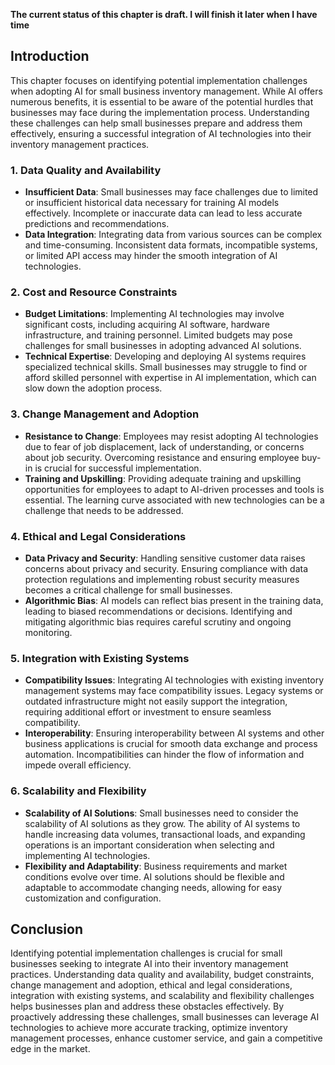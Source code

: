 **The current status of this chapter is draft. I will finish it later when I have time**

Introduction
------------

This chapter focuses on identifying potential implementation challenges when adopting AI for small business inventory management. While AI offers numerous benefits, it is essential to be aware of the potential hurdles that businesses may face during the implementation process. Understanding these challenges can help small businesses prepare and address them effectively, ensuring a successful integration of AI technologies into their inventory management practices.

### 1. Data Quality and Availability

* **Insufficient Data**: Small businesses may face challenges due to limited or insufficient historical data necessary for training AI models effectively. Incomplete or inaccurate data can lead to less accurate predictions and recommendations.
* **Data Integration**: Integrating data from various sources can be complex and time-consuming. Inconsistent data formats, incompatible systems, or limited API access may hinder the smooth integration of AI technologies.

### 2. Cost and Resource Constraints

* **Budget Limitations**: Implementing AI technologies may involve significant costs, including acquiring AI software, hardware infrastructure, and training personnel. Limited budgets may pose challenges for small businesses in adopting advanced AI solutions.
* **Technical Expertise**: Developing and deploying AI systems requires specialized technical skills. Small businesses may struggle to find or afford skilled personnel with expertise in AI implementation, which can slow down the adoption process.

### 3. Change Management and Adoption

* **Resistance to Change**: Employees may resist adopting AI technologies due to fear of job displacement, lack of understanding, or concerns about job security. Overcoming resistance and ensuring employee buy-in is crucial for successful implementation.
* **Training and Upskilling**: Providing adequate training and upskilling opportunities for employees to adapt to AI-driven processes and tools is essential. The learning curve associated with new technologies can be a challenge that needs to be addressed.

### 4. Ethical and Legal Considerations

* **Data Privacy and Security**: Handling sensitive customer data raises concerns about privacy and security. Ensuring compliance with data protection regulations and implementing robust security measures becomes a critical challenge for small businesses.
* **Algorithmic Bias**: AI models can reflect bias present in the training data, leading to biased recommendations or decisions. Identifying and mitigating algorithmic bias requires careful scrutiny and ongoing monitoring.

### 5. Integration with Existing Systems

* **Compatibility Issues**: Integrating AI technologies with existing inventory management systems may face compatibility issues. Legacy systems or outdated infrastructure might not easily support the integration, requiring additional effort or investment to ensure seamless compatibility.
* **Interoperability**: Ensuring interoperability between AI systems and other business applications is crucial for smooth data exchange and process automation. Incompatibilities can hinder the flow of information and impede overall efficiency.

### 6. Scalability and Flexibility

* **Scalability of AI Solutions**: Small businesses need to consider the scalability of AI solutions as they grow. The ability of AI systems to handle increasing data volumes, transactional loads, and expanding operations is an important consideration when selecting and implementing AI technologies.
* **Flexibility and Adaptability**: Business requirements and market conditions evolve over time. AI solutions should be flexible and adaptable to accommodate changing needs, allowing for easy customization and configuration.

Conclusion
----------

Identifying potential implementation challenges is crucial for small businesses seeking to integrate AI into their inventory management practices. Understanding data quality and availability, budget constraints, change management and adoption, ethical and legal considerations, integration with existing systems, and scalability and flexibility challenges helps businesses plan and address these obstacles effectively. By proactively addressing these challenges, small businesses can leverage AI technologies to achieve more accurate tracking, optimize inventory management processes, enhance customer service, and gain a competitive edge in the market.
